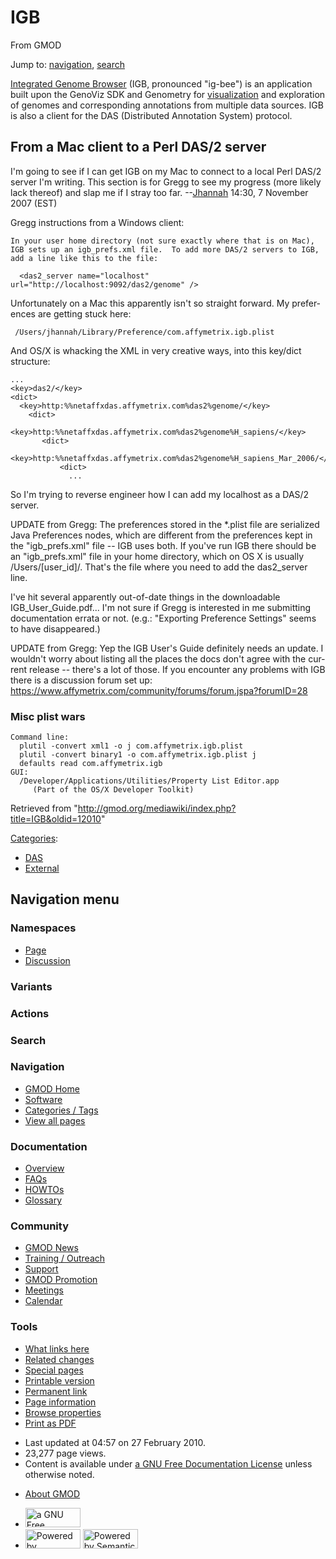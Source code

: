 <div id="mw-page-base" class="noprint">

</div>

<div id="mw-head-base" class="noprint">

</div>

<div id="content" class="mw-body" role="main">

<span id="top"></span>

<div id="mw-js-message" style="display:none;">

</div>



# <span dir="auto">IGB</span>

<div id="bodyContent">

<div id="siteSub">

From GMOD

</div>

<div id="contentSub">

</div>

<div id="jump-to-nav" class="mw-jump">

Jump to: [navigation](#mw-navigation), [search](#p-search)

</div>

<div id="mw-content-text" class="mw-content-ltr" lang="en" dir="ltr">

<a href="http://genoviz.sourceforge.net/" class="external text"
rel="nofollow">Integrated Genome Browser</a> (IGB, pronounced "ig-bee")
is an application built upon the GenoViz SDK and Genometry for
[visualization](Visualization "Visualization") and exploration of
genomes and corresponding annotations from multiple data sources. IGB is
also a client for the DAS (Distributed Annotation System) protocol.

## <span id="From_a_Mac_client_to_a_Perl_DAS.2F2_server" class="mw-headline">From a Mac client to a Perl DAS/2 server</span>

I'm going to see if I can get IGB on my Mac to connect to a local Perl
DAS/2 server I'm writing. This section is for Gregg to see my progress
(more likely lack thereof) and slap me if I stray too far.
--[Jhannah](User:Jhannah "User:Jhannah") 14:30, 7 November 2007 (EST)

Gregg instructions from a Windows client:

    In your user home directory (not sure exactly where that is on Mac),
    IGB sets up an igb_prefs.xml file.  To add more DAS/2 servers to IGB,
    add a line like this to the file:

      <das2_server name="localhost" url="http://localhost:9092/das2/genome" />

Unfortunately on a Mac this apparently isn't so straight forward. My
preferences are getting stuck here:

     /Users/jhannah/Library/Preference/com.affymetrix.igb.plist

And OS/X is whacking the XML in very creative ways, into this key/dict
structure:

    ...
    <key>das2/</key>
    <dict>
      <key>http:%%netaffxdas.affymetrix.com%das2%genome/</key>
        <dict>
          <key>http:%%netaffxdas.affymetrix.com%das2%genome%H_sapiens/</key>
           <dict>
             <key>http:%%netaffxdas.affymetrix.com%das2%genome%H_sapiens_Mar_2006/</key>
               <dict>
                 ...

So I'm trying to reverse engineer how I can add my localhost as a DAS/2
server.

UPDATE from Gregg: The preferences stored in the \*.plist file are
serialized Java Preferences nodes, which are different from the
preferences kept in the "igb_prefs.xml" file -- IGB uses both. If you've
run IGB there should be an "igb_prefs.xml" file in your home directory,
which on OS X is usually /Users/\[user_id\]/. That's the file where you
need to add the das2_server line.

I've hit several apparently out-of-date things in the downloadable
IGB_User_Guide.pdf... I'm not sure if Gregg is interested in me
submitting documentation errata or not. (e.g.: "Exporting Preference
Settings" seems to have disappeared.)

UPDATE from Gregg: Yep the IGB User's Guide definitely needs an update.
I wouldn't worry about listing all the places the docs don't agree with
the current release -- there's a lot of those. If you encounter any
problems with IGB there is a discussion forum set up: <a
href="https://www.affymetrix.com/community/forums/forum.jspa?forumID=28"
class="external free"
rel="nofollow">https://www.affymetrix.com/community/forums/forum.jspa?forumID=28</a>

### <span id="Misc_plist_wars" class="mw-headline">Misc plist wars</span>

    Command line:
      plutil -convert xml1 -o j com.affymetrix.igb.plist
      plutil -convert binary1 -o com.affymetrix.igb.plist j
      defaults read com.affymetrix.igb
    GUI:
      /Developer/Applications/Utilities/Property List Editor.app
         (Part of the OS/X Developer Toolkit)

</div>

<div class="printfooter">

Retrieved from
"<http://gmod.org/mediawiki/index.php?title=IGB&oldid=12010>"

</div>

<div id="catlinks" class="catlinks">

<div id="mw-normal-catlinks" class="mw-normal-catlinks">

[Categories](Special:Categories "Special:Categories"):

- [DAS](Category:DAS "Category:DAS")
- [External](Category:External "Category:External")

</div>

</div>

<div class="visualClear">

</div>

</div>

</div>

<div id="mw-navigation">

## Navigation menu

<div id="mw-head">



<div id="left-navigation">

<div id="p-namespaces" class="vectorTabs" role="navigation"
aria-labelledby="p-namespaces-label">

### Namespaces

- <span id="ca-nstab-main"><a href="IGB" accesskey="c" title="View the content page [c]">Page</a></span>
- <span id="ca-talk"><a
  href="http://gmod.org/mediawiki/index.php?title=Talk:IGB&amp;action=edit&amp;redlink=1"
  accesskey="t"
  title="Discussion about the content page [t]">Discussion</a></span>

</div>

<div id="p-variants" class="vectorMenu emptyPortlet" role="navigation"
aria-labelledby="p-variants-label">

### 

### Variants[](#)

<div class="menu">

</div>

</div>

</div>

<div id="right-navigation">



<div id="p-cactions" class="vectorMenu emptyPortlet" role="navigation"
aria-labelledby="p-cactions-label">

### Actions[](#)

<div class="menu">

</div>

</div>

<div id="p-search" role="search">

### Search

<div id="simpleSearch">

</div>

</div>

</div>

</div>

<div id="mw-panel">

<div id="p-logo" role="banner">

<a href="Main_Page"
style="background-image: url(../images/GMOD-cogs.png);"
title="Visit the main page"></a>

</div>

<div id="p-Navigation" class="portal" role="navigation"
aria-labelledby="p-Navigation-label">

### Navigation

<div class="body">

- <span id="n-GMOD-Home">[GMOD Home](Main_Page)</span>
- <span id="n-Software">[Software](GMOD_Components)</span>
- <span id="n-Categories-.2F-Tags">[Categories /
  Tags](Categories)</span>
- <span id="n-View-all-pages">[View all pages](Special:AllPages)</span>

</div>

</div>

<div id="p-Documentation" class="portal" role="navigation"
aria-labelledby="p-Documentation-label">

### Documentation

<div class="body">

- <span id="n-Overview">[Overview](Overview)</span>
- <span id="n-FAQs">[FAQs](Category:FAQ)</span>
- <span id="n-HOWTOs">[HOWTOs](Category:HOWTO)</span>
- <span id="n-Glossary">[Glossary](Glossary)</span>

</div>

</div>

<div id="p-Community" class="portal" role="navigation"
aria-labelledby="p-Community-label">

### Community

<div class="body">

- <span id="n-GMOD-News">[GMOD News](GMOD_News)</span>
- <span id="n-Training-.2F-Outreach">[Training /
  Outreach](Training_and_Outreach)</span>
- <span id="n-Support">[Support](Support)</span>
- <span id="n-GMOD-Promotion">[GMOD Promotion](GMOD_Promotion)</span>
- <span id="n-Meetings">[Meetings](Meetings)</span>
- <span id="n-Calendar">[Calendar](Calendar)</span>

</div>

</div>

<div id="p-tb" class="portal" role="navigation"
aria-labelledby="p-tb-label">

### Tools

<div class="body">

- <span id="t-whatlinkshere"><a href="Special:WhatLinksHere/IGB" accesskey="j"
  title="A list of all wiki pages that link here [j]">What links here</a></span>
- <span id="t-recentchangeslinked"><a href="Special:RecentChangesLinked/IGB" accesskey="k"
  title="Recent changes in pages linked from this page [k]">Related
  changes</a></span>
- <span id="t-specialpages"><a href="Special:SpecialPages" accesskey="q"
  title="A list of all special pages [q]">Special pages</a></span>
- <span id="t-print"><a
  href="http://gmod.org/mediawiki/index.php?title=IGB&amp;printable=yes"
  rel="alternate" accesskey="p"
  title="Printable version of this page [p]">Printable version</a></span>
- <span id="t-permalink">[Permanent
  link](http://gmod.org/mediawiki/index.php?title=IGB&oldid=12010 "Permanent link to this revision of the page")</span>
- <span id="t-info">[Page
  information](http://gmod.org/mediawiki/index.php?title=IGB&action=info)</span>
- <span id="t-smwbrowselink"><a href="Special:Browse/IGB" rel="smw-browse">Browse properties</a></span>
- <span id="t-pdf">[Print as
  PDF](http://gmod.org/mediawiki/index.php?title=Special:PdfPrint&page=IGB)</span>

</div>

</div>

</div>

</div>

<div id="footer" role="contentinfo">

- <span id="footer-info-lastmod">Last updated at 04:57 on 27 February
  2010.</span>
- <span id="footer-info-viewcount">23,277 page views.</span>
- <span id="footer-info-copyright">Content is available under
  <a href="http://www.gnu.org/licenses/fdl-1.3.html" class="external"
  rel="nofollow">a GNU Free Documentation License</a> unless otherwise
  noted.</span>

<!-- -->

- <span id="footer-places-about">[About
  GMOD](GMOD:About "GMOD:About")</span>

<!-- -->

- <span id="footer-copyrightico">[<img src="http://www.gnu.org/graphics/gfdl-logo-small.png" width="88"
  height="31" alt="a GNU Free Documentation License" />](http://www.gnu.org/licenses/fdl-1.3.html)</span>
- <span id="footer-poweredbyico">[<img
  src="../mediawiki/skins/common/images/poweredby_mediawiki_88x31.png"
  width="88" height="31" alt="Powered by MediaWiki" />](http://www.mediawiki.org/)
  [<img
  src="../mediawiki/extensions/SemanticMediaWiki/resources/images/smw_button.png"
  width="88" height="31" alt="Powered by Semantic MediaWiki" />](https://www.semantic-mediawiki.org/wiki/Semantic_MediaWiki)</span>

<div style="clear:both">

</div>

</div>
